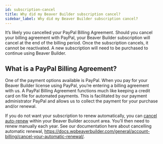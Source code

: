 ```yaml
---
id: subscription-cancel
title: Why did my Beaver Builder subscription cancel?
sidebar_label: Why did my Beaver Builder subscription cancel?
---
```


It’s likely you cancelled your PayPal Billing Agreement. Should you cancel your billing agreement with PayPal, your Beaver Builder subscription will cancel at the end of the billing period. Once the subscription cancels, it cannot be reactivated. A new subscription will need to be purchased to continue using Beaver Builder.

## What is a PayPal Billing Agreement?

One of the payment options available is PayPal. When you pay for your Beaver Builder license using PayPal, you’re entering a billing agreement with us. A PayPal Billing Agreement functions much like keeping a credit card on file for automated payments. This is facilitated by our payment administrator PayPal and allows us to collect the payment for your purchase and/or renewal.

If you do not want your subscription to renew automatically, you can [cancel auto-renew](cancel-your-automatic-renewal.md) within your Beaver Builder account area. You’ll then need to renew manually each year. See our documentation here about cancelling automatic renewal, https://docs.wpbeaverbuilder.com/general/account-billing/cancel-your-automatic-renewal/.
